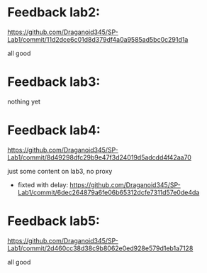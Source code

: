 # Feedback lab2: 
https://github.com/Draganoid345/SP-Lab1/commit/11d2dce6c01d8d379df4a0a9585ad5bc0c291d1a

all good

# Feedback lab3:
nothing yet

# Feedback lab4:
https://github.com/Draganoid345/SP-Lab1/commit/8d49298dfc29b9e47f3d24019d5adcdd4f42aa70

just some content on lab3, no proxy 

- fixted with delay: https://github.com/Draganoid345/SP-Lab1/commit/6dec264879a6fe06b65312dcfe7311d57e0de4da

# Feedback lab5:
https://github.com/Draganoid345/SP-Lab1/commit/2d460cc38d38c9b8062e0ed928e579d1eb1a7128

all good
